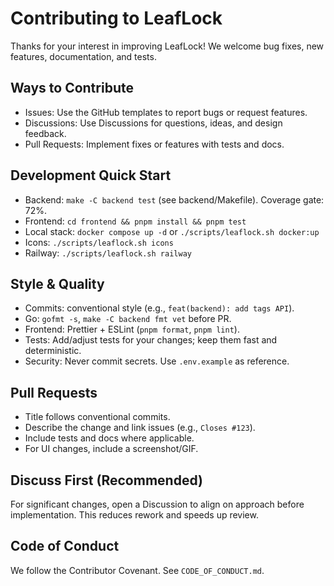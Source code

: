 # Contributing to LeafLock

Thanks for your interest in improving LeafLock! We welcome bug fixes, new features, documentation, and tests.

## Ways to Contribute

- Issues: Use the GitHub templates to report bugs or request features.
- Discussions: Use Discussions for questions, ideas, and design feedback.
- Pull Requests: Implement fixes or features with tests and docs.

## Development Quick Start

- Backend: `make -C backend test` (see backend/Makefile). Coverage gate: 72%.
- Frontend: `cd frontend && pnpm install && pnpm test`
- Local stack: `docker compose up -d` or `./scripts/leaflock.sh docker:up`
- Icons: `./scripts/leaflock.sh icons`
- Railway: `./scripts/leaflock.sh railway`

## Style & Quality

- Commits: conventional style (e.g., `feat(backend): add tags API`).
- Go: `gofmt -s`, `make -C backend fmt vet` before PR.
- Frontend: Prettier + ESLint (`pnpm format`, `pnpm lint`).
- Tests: Add/adjust tests for your changes; keep them fast and deterministic.
- Security: Never commit secrets. Use `.env.example` as reference.

## Pull Requests

- Title follows conventional commits.
- Describe the change and link issues (e.g., `Closes #123`).
- Include tests and docs where applicable.
- For UI changes, include a screenshot/GIF.

## Discuss First (Recommended)

For significant changes, open a Discussion to align on approach before implementation. This reduces rework and speeds up review.

## Code of Conduct

We follow the Contributor Covenant. See `CODE_OF_CONDUCT.md`.


